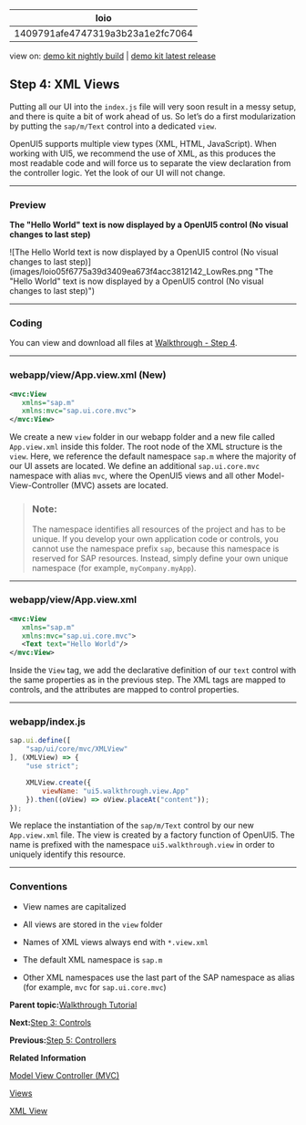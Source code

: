 <!-- loio1409791afe4747319a3b23a1e2fc7064 -->

| loio |
| -----|
| 1409791afe4747319a3b23a1e2fc7064 |

<div id="loio">

view on: [demo kit nightly build](https://sdk.openui5.org/nightly/#/topic/1409791afe4747319a3b23a1e2fc7064) | [demo kit latest release](https://sdk.openui5.org/topic/1409791afe4747319a3b23a1e2fc7064)</div>

## Step 4: XML Views

Putting all our UI into the `index.js` file will very soon result in a messy setup, and there is quite a bit of work ahead of us. So let’s do a first modularization by putting the `sap/m/Text` control into a dedicated `view`.

OpenUI5 supports multiple view types \(XML, HTML, JavaScript\). When working with UI5, we recommend the use of XML, as this produces the most readable code and will force us to separate the view declaration from the controller logic. Yet the look of our UI will not change.

***

### Preview

  
  
**The "Hello World" text is now displayed by a OpenUI5 control \(No visual changes to last step\)**

![The Hello World text is now displayed by a OpenUI5 control (No visual changes to last step)](images/loio05f6775a39d3409ea673f4acc3812142_LowRes.png "The "Hello World" text is now displayed by a OpenUI5 control (No
					visual changes to last step)")

***

<a name="loio1409791afe4747319a3b23a1e2fc7064__section_l3f_lgc_syb"/>

### Coding

You can view and download all files at [Walkthrough - Step 4](https://sdk.openui5.org/entity/sap.m.tutorial.walkthrough/sample/sap.m.tutorial.walkthrough.04).

***

<a name="loio1409791afe4747319a3b23a1e2fc7064__section_m3f_lgc_syb"/>

### webapp/view/App.view.xml \(New\)

```xml
<mvc:View
   xmlns="sap.m"
   xmlns:mvc="sap.ui.core.mvc">
</mvc:View>
```

We create a new `view` folder in our webapp folder and a new file called `App.view.xml` inside this folder. The root node of the XML structure is the `view`. Here, we reference the default namespace `sap.m` where the majority of our UI assets are located. We define an additional `sap.ui.core.mvc` namespace with alias `mvc`, where the OpenUI5 views and all other Model-View-Controller \(MVC\) assets are located.

> ### Note:  
> The namespace identifies all resources of the project and has to be unique. If you develop your own application code or controls, you cannot use the namespace prefix `sap`, because this namespace is reserved for SAP resources. Instead, simply define your own unique namespace \(for example, `myCompany.myApp`\).

***

### webapp/view/App.view.xml

```xml
<mvc:View
   xmlns="sap.m"
   xmlns:mvc="sap.ui.core.mvc">
   <Text text="Hello World"/>
</mvc:View>

```

Inside the `View` tag, we add the declarative definition of our `text` control with the same properties as in the previous step. The XML tags are mapped to controls, and the attributes are mapped to control properties.

***

<a name="loio1409791afe4747319a3b23a1e2fc7064__section_nlq_g1w_xfb"/>

### webapp/index.js

```js
sap.ui.define([
	"sap/ui/core/mvc/XMLView"
], (XMLView) => {
	"use strict";

	XMLView.create({
		viewName: "ui5.walkthrough.view.App"
	}).then((oView) => oView.placeAt("content"));
});

```

We replace the instantiation of the `sap/m/Text` control by our new `App.view.xml` file. The view is created by a factory function of OpenUI5. The name is prefixed with the namespace `ui5.walkthrough.view` in order to uniquely identify this resource.

***

### Conventions

-   View names are capitalized

-   All views are stored in the `view` folder

-   Names of XML views always end with `*.view.xml`

-   The default XML namespace is `sap.m`

-   Other XML namespaces use the last part of the SAP namespace as alias \(for example, `mvc` for `sap.ui.core.mvc`\)


**Parent topic:**[Walkthrough Tutorial](Walkthrough_Tutorial_3da5f4b.md "In this tutorial we will introduce you to all major development paradigms of OpenUI5.")

**Next:**[Step 3: Controls](Step_3_Controls_ddbceec.md "Now it is time to build our first little UI by replacing the “Hello World” text in the HTML body by the OpenUI5 control sap/m/Text. In the beginning, we will use the JavaScript control interface to set up the UI, the control instance is then placed into the HTML body.")

**Previous:**[Step 5: Controllers](Step_5_Controllers_50579dd.md "In this step, we replace the text with a button and show the “Hello World” message when the button is pressed. The handling of the button's press event is implemented in the controller of the view.")

**Related Information**  


[Model View Controller \(MVC\)](Model_View_Controller_MVC_91f2334.md "The Model View Controller (MVC) concept is used in OpenUI5 to separate the representation of information from the user interaction. This separation facilitates development and the changing of parts independently.")

[Views](Views_91f27e3.md "The view in the Model-View-Controller (MVC) concept is responsible for defining and rendering the UI. OpenUI5 supports predefined view types.")

[XML View](XML_View_91f2928.md "The XML view type is defined in an XML file. The file name either ends with .view.xml or as an XML string. The file name and the folder structure together specify the name of the view that equals the OpenUI5 module name.")

